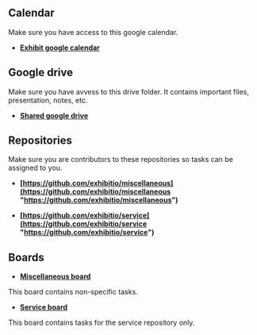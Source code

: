 ## Calendar
Make sure you have access to this google calendar.
- **[Exhibit google calendar](https://calendar.google.com/calendar/r?cid=NWNmcWVqNDA4cTJtMnJ0Zm9qZ2xnMXQzaWNAZ3JvdXAuY2FsZW5kYXIuZ29vZ2xlLmNvbQ "Exhibit google calendar")**

## Google drive
Make sure you have avvess to this drive folder. It contains important files, presentation, notes, etc.
- **[Shared google drive](https://drive.google.com/drive/folders/1oEgqkGCp4OvUPrWBbSoArQ3j3EnmpVbA?usp=sharing "Shared google drive")**

## Repositories
Make sure you are contributors to these repositories so tasks can be assigned to you.
- **[https://github.com/exhibitio/miscellaneous](https://github.com/exhibitio/miscellaneous "https://github.com/exhibitio/miscellaneous")**

- **[https://github.com/exhibitio/service](https://github.com/exhibitio/service "https://github.com/exhibitio/service")**

## Boards
- **[Miscellaneous board](https://github.com/users/exhibitio/projects/1 "Miscellaneous board")**

This board contains non-specific tasks.
- **[Service board](https://github.com/exhibitio/service/projects/1 "Service board")**

This board contains tasks for the service repository only.


